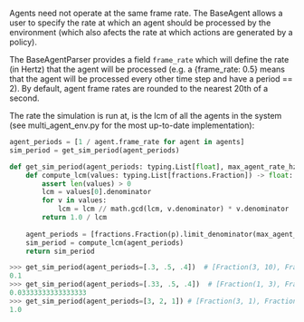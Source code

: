 Agents need not operate at the same frame rate. The BaseAgent allows a user to specify the rate at which an agent should be processed by the environment (which also afects the rate at which actions are generated by a policy).

The BaseAgentParser provides a field ```frame_rate``` which will define the rate (in Hertz) that the agent will be processed (e.g. a {frame_rate: 0.5} means that the agent will be processed every other time step and have a period == 2). By default, agent frame rates are rounded to the nearest 20th of a second.

The rate the simulation is run at, is the lcm of all the agents in the system (see multi_agent_env.py for the most up-to-date implementation):

```python
agent_periods = [1 / agent.frame_rate for agent in agents]
sim_period = get_sim_period(agent_periods)
```

```python
def get_sim_period(agent_periods: typing.List[float], max_agent_rate_hz: int = 20):
    def compute_lcm(values: typing.List[fractions.Fraction]) -> float:
        assert len(values) > 0
        lcm = values[0].denominator
        for v in values:
            lcm = lcm // math.gcd(lcm, v.denominator) * v.denominator
        return 1.0 / lcm
    
    agent_periods = [fractions.Fraction(p).limit_denominator(max_agent_rate_hz) for p in agent_periods]
    sim_period = compute_lcm(agent_periods)
    return sim_period
```

```python
>>> get_sim_period(agent_periods=[.3, .5, .4])  # [Fraction(3, 10), Fraction(1, 2), Fraction(2, 5)]
0.1
>>> get_sim_period(agent_periods=[.33, .5, .4])  # [Fraction(1, 3), Fraction(1, 2), Fraction(2, 5)]
0.03333333333333333
>>> get_sim_period(agent_periods=[3, 2, 1]) # [Fraction(3, 1), Fraction(2, 1), Fraction(1, 1)]
1.0
```
